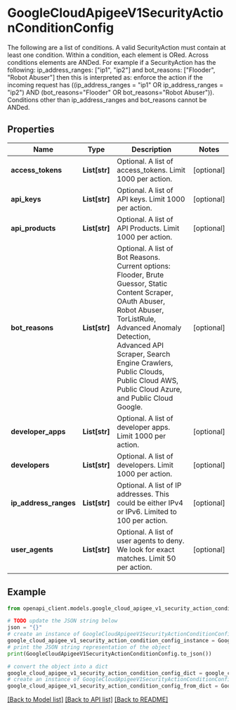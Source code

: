 # GoogleCloudApigeeV1SecurityActionConditionConfig

The following are a list of conditions. A valid SecurityAction must contain at least one condition. Within a condition, each element is ORed. Across conditions elements are ANDed. For example if a SecurityAction has the following: ip_address_ranges: [\"ip1\", \"ip2\"] and bot_reasons: [\"Flooder\", \"Robot Abuser\"] then this is interpreted as: enforce the action if the incoming request has ((ip_address_ranges = \"ip1\" OR ip_address_ranges = \"ip2\") AND (bot_reasons=\"Flooder\" OR bot_reasons=\"Robot Abuser\")). Conditions other than ip_address_ranges and bot_reasons cannot be ANDed.

## Properties

Name | Type | Description | Notes
------------ | ------------- | ------------- | -------------
**access_tokens** | **List[str]** | Optional. A list of access_tokens. Limit 1000 per action. | [optional] 
**api_keys** | **List[str]** | Optional. A list of API keys. Limit 1000 per action. | [optional] 
**api_products** | **List[str]** | Optional. A list of API Products. Limit 1000 per action. | [optional] 
**bot_reasons** | **List[str]** | Optional. A list of Bot Reasons. Current options: Flooder, Brute Guessor, Static Content Scraper, OAuth Abuser, Robot Abuser, TorListRule, Advanced Anomaly Detection, Advanced API Scraper, Search Engine Crawlers, Public Clouds, Public Cloud AWS, Public Cloud Azure, and Public Cloud Google. | [optional] 
**developer_apps** | **List[str]** | Optional. A list of developer apps. Limit 1000 per action. | [optional] 
**developers** | **List[str]** | Optional. A list of developers. Limit 1000 per action. | [optional] 
**ip_address_ranges** | **List[str]** | Optional. A list of IP addresses. This could be either IPv4 or IPv6. Limited to 100 per action. | [optional] 
**user_agents** | **List[str]** | Optional. A list of user agents to deny. We look for exact matches. Limit 50 per action. | [optional] 

## Example

```python
from openapi_client.models.google_cloud_apigee_v1_security_action_condition_config import GoogleCloudApigeeV1SecurityActionConditionConfig

# TODO update the JSON string below
json = "{}"
# create an instance of GoogleCloudApigeeV1SecurityActionConditionConfig from a JSON string
google_cloud_apigee_v1_security_action_condition_config_instance = GoogleCloudApigeeV1SecurityActionConditionConfig.from_json(json)
# print the JSON string representation of the object
print(GoogleCloudApigeeV1SecurityActionConditionConfig.to_json())

# convert the object into a dict
google_cloud_apigee_v1_security_action_condition_config_dict = google_cloud_apigee_v1_security_action_condition_config_instance.to_dict()
# create an instance of GoogleCloudApigeeV1SecurityActionConditionConfig from a dict
google_cloud_apigee_v1_security_action_condition_config_from_dict = GoogleCloudApigeeV1SecurityActionConditionConfig.from_dict(google_cloud_apigee_v1_security_action_condition_config_dict)
```
[[Back to Model list]](../README.md#documentation-for-models) [[Back to API list]](../README.md#documentation-for-api-endpoints) [[Back to README]](../README.md)


